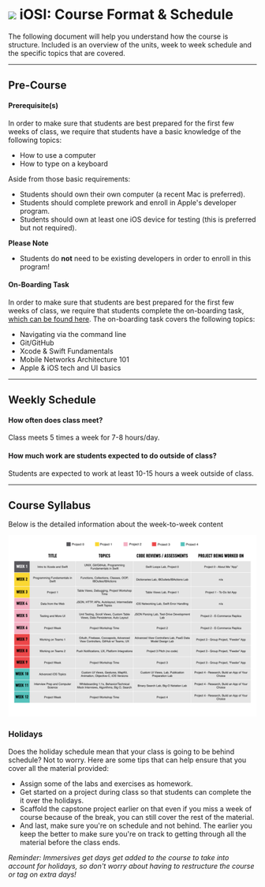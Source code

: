 # ![](https://ga-dash.s3.amazonaws.com/production/assets/logo-9f88ae6c9c3871690e33280fcf557f33.png) iOSI: Course Format & Schedule

The following document will help you understand how the course is structure. Included is an overview of the units, week to week schedule and the specific topics that are covered.

---

## Pre-Course

#### Prerequisite(s)

In order to make sure that students are best prepared for the first few weeks of class, we require that students have a basic knowledge of the following topics:

- How to use a computer
- How to type on a keyboard

Aside from those basic requirements:

- Students should own their own computer (a recent Mac is preferred).
- Students should complete prework and enroll in Apple's developer program.
- Students should own at least one iOS device for testing (this is preferred but not required).

**Please Note**
- Students do **not** need to be existing developers in order to enroll in this program!

#### On-Boarding Task

In order to make sure that students are best prepared for the first few weeks of class, we require that students complete the on-boarding task, [which can be found here](https://github.com/generalassembly-studio/iosi-precourse-onboarding). The on-boarding task covers the following topics:

* Navigating via the command line
* Git/GitHub
* Xcode & Swift Fundamentals
* Mobile Networks Architecture 101
* Apple & iOS tech and UI basics

---

## Weekly Schedule

#### How often does class meet?
Class meets 5 times a week for 7-8 hours/day.

#### How much work are students expected to do outside of class?
Students are expected to work at least 10-15 hours a week outside of class.

---

## Course Syllabus

Below is the detailed information about the week-to-week content


<p align="center">
  <img src="assets/iosi-high-level-syllabus.001.jpg">
</p>


<!-- A link to the keynote template for the high level syllabus can be found in the `getting-started` folder. Find the `assets` folder and open up the `high-level-syllabus.key` file. -->

### Holidays

Does the holiday schedule mean that your class is going to be behind schedule? Not to worry. Here are some tips that can help ensure that you cover all the material provided:

- Assign some of the labs and exercises as homework.
- Get started on a project during class so that students can complete the it over the holidays.
- Scaffold the capstone project earlier on that even if you miss a week of course because of the break, you can still cover the rest of the material.
- And last, make sure you're on schedule and not behind. The earlier you keep the better to make sure you're on track to getting through all the material before the class ends.

*Reminder: Immersives get days get added to the course to take into account for holidays, so don't worry about having to restructure the course or tag on extra days!*
